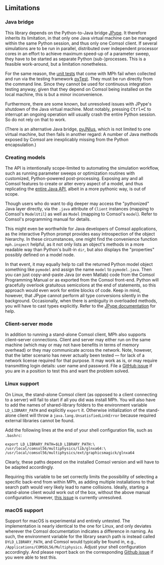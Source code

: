 ﻿Limitations
-----------

### Java bridge

This library depends on the Python-to-Java bridge [JPype][jpype].
It therefore inherits its limitation, in that only one Java virtual
machine can be managed within the same Python session, and thus only
one Comsol client. If several simulations are to be run in parallel,
distributed over independent processor cores in an effort to achieve
maximum speed-up of a parameter sweep, they have to be started as
separate Python (sub-)processes. This is a feasible work-around, but
a limitation nonetheless.

For the same reason, the [unit tests][tests] that come with MPh fail
when collected and run via the testing framework [pyTest][pytest].
They must be run directly from the command line. Since they cannot be
used for continuous integration testing anyway, given that they depend
on Comsol being installed on the local machine, this is but a minor
inconvenience.

Furthermore, there are some known, but unresolved issues with JPype's
shutdown of the Java virtual machine. Most notably, pressing
<kbd>Ctrl+C</kbd> to interrupt an ongoing operation will usually crash
the entire Python session. So do not rely on that to work.

(There is an alternative Java bridge, [pyJNIus][jnius], which is
not limited to one virtual machine, but then fails in another regard:
A number of Java methods exposed by Comsol are inexplicably missing
from the Python encapsulation.)


### Creating models

The API is intentionally scope-limited to automating the simulation
workflow, such as running parameter sweeps or optimization routines
with customized, Python-powered post-processing. Exposing any and all
Comsol features to create or alter every aspect of a model, and thus
replicating the [entire Java API][japi], albeit in a more pythonic way,
is out of scope.

Though users who do want to dig deeper may access the "pythonized"
Java layer directly, via the `.java` attribute of `Client` instances
(mapping to Comsol's `ModelUtil`) as well as `Model` (mapping to
Comsol's `model`). Refer to Comsol's programming manual for details.

This might even be worthwhile for Java developers of Comsol
applications, as the interactive Python prompt provides easy
introspection of the object hierarchy. In these circumstances, one
might find the convenience function `mph.inspect` helpful, as it not
only lists an object's methods in a more readable way than Python's
built-in `dir`, but also displays the "properties" possibly defined
on a model node.

In that event, it may equally help to call the returned Python model
object something like `pymodel` and assign the name `model` to
`pymodel.java`. Then you can just copy-and-paste Java (or even Matlab)
code from the Comsol Programming Manual or as exported from the Comsol
front-end. Python will gracefully overlook gratuitous semicolons at
the end of statements, so this approach would even work for entire
blocks of code. Keep in mind, however, that JPype cannot perform all
type conversions silently in the background. Occasionally, when there
is ambiguity in overloaded methods, you will have to cast types
explicitly. Refer to the [JPype documentation][jpype] for help.


### Client-server mode

In addition to running a stand-alone Comsol client, MPh also supports
client–server connections. Client and server may either run on the
same machine (which may or may not have benefits in terms of memory
overhead) or they may communicate across the network. Note, however,
that the latter scenario has never actually been tested — for lack of
a network license required for that purpose. It may work as is, or may
require transmitting login details: user name and password. File a
[GitHub issue][issues] if you are in a position to test this and want
the problem solved.


### Linux support

On Linux, the stand-alone Comsol client (as opposed to a client
connecting to a server) will fail to start if all you did was install
MPh. You will also have to add the names of shared-library folders to
the environment variable `LD_LIBRARY_PATH` and explicitly `export` it.
Otherwise initialization of the stand-alone client will throw a
`java.lang.UnsatisfiedLinkError` because required external libraries
cannot be found.

Add the following lines at the end of your shell configuration file,
such as `.bashrc`:
```shell
export LD_LIBRARY_PATH=$LD_LIBRARY_PATH:\
/usr/local/comsol56/multiphysics/lib/glnxa64:\
/usr/local/comsol56/multiphysics/ext/graphicsmagick/glnxa64
```

Clearly, these paths depend on the installed Comsol version and will
have to be adapted accordingly.

Requiring this variable to be set correctly limits the possibility
of selecting a specific back-end from within MPh, as adding multiple
installations to that search path would very likely lead to name
collisions. Ideally, starting a stand-alone client would work out of
the box, without the above manual configuration. However,
[this issue][issue8] is currently unresolved.


### macOS support

Support for macOS is experimental and entirely untested. The
implementation is nearly identical to the one for Linux, and only
deviates wherever the Comsol documentation indicates a difference in
naming. As such, the environment variable for the library search
path is instead called `DYLD_LIBRARY_PATH`, and Comsol would typically
be found in, e.g., `/Applications/COMSOL56/Multiphysics`. Adjust your
shell configuration accordingly. And please report back on the
corresponding [Github issue][issue9] if you were able to test this.


[repo]:   https://github.com/john-hennig/mph
[tests]:  https://github.com/John-Hennig/mph/tree/master/tests
[jpype]:  https://jpype.readthedocs.io
[jnius]:  https://pyjnius.readthedocs.io
[pytest]: https://docs.pytest.org
[japi]:   https://comsol.com/documentation/COMSOL_ProgrammingReferenceManual.pdf
[issues]: https://github.com/John-Hennig/MPh/issues
[issue8]: https://github.com/John-Hennig/MPh/issues/8
[issue9]: https://github.com/John-Hennig/MPh/issues/9
